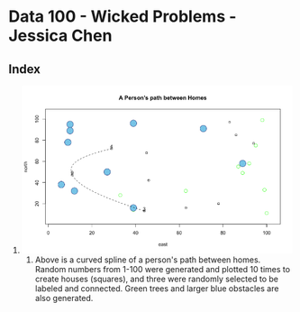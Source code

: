 # Data 100 - Wicked Problems - Jessica Chen

## Index
1. ![August 24](sample_plot.png)
    1. Above is a curved spline of a person's path between homes. Random numbers from 1-100 were generated and plotted 10 times to create houses (squares), and three were randomly     selected to be labeled and connected. Green trees and larger blue obstacles are also generated.
    
<!---
## test photo two
![](cookie.jpg)
## test gif
![](bird.gif)
## link
[link](https://google.com)
-->
